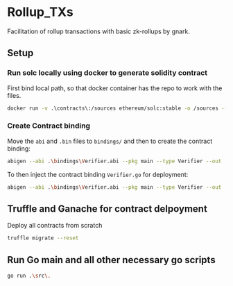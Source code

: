 # Rollup_TXs

Facilitation of rollup transactions with basic zk-rollups by gnark.

## Setup

### Run solc locally using docker to generate solidity contract

First bind local path, so that docker container has the repo to work with the files.

```bash
docker run -v .\contracts\:/sources ethereum/solc:stable -o /sources --abi --bin /sources/gnark_verifier.sol 
```

### Create Contract binding

Move the `abi` and `.bin` files to `bindings/` and then to create the contract binding:

```bash
abigen --abi .\bindings\Verifier.abi --pkg main --type Verifier --out .\src\Verifier.go
```

To then inject the contract binding `Verifier.go` for deployment:

```bash
abigen --abi .\bindings\Verifier.abi --pkg main --type Verifier --out .\src\Verifier.go --bin .\bindings\Verifier.bin 
```

## Truffle and Ganache for contract delpoyment

Deploy all contracts from scratch

```bash
truffle migrate --reset
```

## Run Go main and all other necessary go scripts

```bash
go run .\src\.
```
